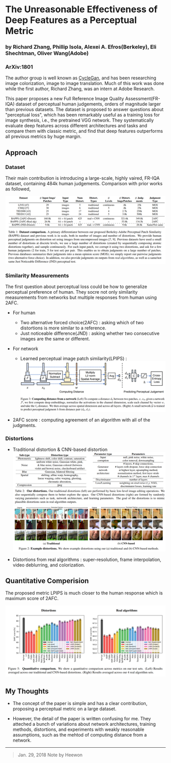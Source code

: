 # The Unreasonable Effectiveness of Deep Features as a Perceptual Metric
### by Richard Zhang, Phillip Isola, Alexei A. Efros(Berkeley), Eli Shechtman, Oliver Wang(Adobe)
### ArXiv:1801

The author group is well known as [CycleGan](https://junyanz.github.io/CycleGAN/), and has been researching image colorization, image to image translation.
Much of this work was done while the first author, Richard Zhang, was an intern at Adobe Research.

This paper proposes a new Full Reference Image Quality Assessment(FR-IQA) dataset of perceptual human judgements, orders of magnitude larger than previous datasets.
The dataset is proposed to answer questions about "perceptual loss", which has been remarkably useful as a training loss for image synthesis, i.e., the pretrained VGG network.
They systematically evaluate deep features across different architectures and tasks and compare them with classic metric, and find that deep features outperforms all previous metrics by huge margin.


## Approach

### Dataset
Their main contribution is introducing a large-scale, highly vaired, FR-IQA dataset, containing 484k human judgements.
Comparison with prior works as followed,

![tab1](../img/the-unreasonable-effectiveness-of-deep-features-as-a-perceptual-metric/tab1.png)


### Similarity Measurements
The first question about perceptual loss could be how to generalize perceptual preference of human.
They socre not only similarity measurements from networks but multiple responses from human using 2AFC.

* For human
    * Two alternative forced choice(2AFC) : asking which of two distortions is more similar to a reference.
    * Just noticeable difference(JND) : asking whether two consecutive images are the same or different.

* For network
    * Learned perceptual image patch similarity(LPIPS) : 
![fig3](../img/the-unreasonable-effectiveness-of-deep-features-as-a-perceptual-metric/fig3.png)

* 2AFC score : computing agreement of an algorithm with all of the judgments.


### Distortions

* Traditional distortion & CNN-based distortion
![tab2](../img/the-unreasonable-effectiveness-of-deep-features-as-a-perceptual-metric/tab2.png)
![fig2](../img/the-unreasonable-effectiveness-of-deep-features-as-a-perceptual-metric/fig2.png)

* Distortions from real algorithms : super-resolution, frame interpolation, video deblurring, and colorization.


## Quantitative Comperision
The proposed metric LPIPS is much closer to the human response which is maximum score of 2AFC.

![fig5](../img/the-unreasonable-effectiveness-of-deep-features-as-a-perceptual-metric/fig5.png)


## My Thoughts
* The concept of the paper is simple and has a clear contribution, proposing a perceptual metric on a large dataset.

* However, the detail of the paper is written confusing for me. They atteched a bunch of variations about network architectures, training methods, distortions, and experiments with weakly reasonable assumptions, such as the mehtod of computing distance from a network.




---
> Jan. 29, 2018
> Note by Heewon